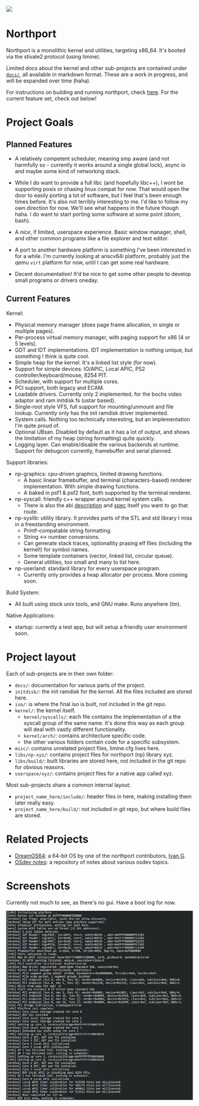![](https://tokei.rs/b1/github/deanoburrito/northport)

# Northport
Northport is a monolithic kernel and utilities, targeting x86_64.
It's booted via the stivale2 protocol (using limine).

Limited docs about the kernel and other sub-projects are contained under [`docs/`](docs/), all available in markdown format. These are a work in progress, and will be expanded over time (haha).

For instructions on building and running northport, check [here](docs/Building.md).
For the current feature set, check out below!

# Project Goals
## Planned Features
- A relatively competent scheduler, meaning smp aware (and not harmfully so - currently it works around a single global lock), async io and maybe some kind of networking stack.

- While I do want to provide a full libc (and hopefully libc++), I wont be supporting posix or chasing linux compat for now. That would open the door to easily porting a lot of software, but I feel that's been enough times before. It's also not terribly interesting to me. I'd like to follow my own direction for now. We'll see what happens in the future though haha.
I do want to start porting some software at some point (doom, bash).

- A *nice*, if limited, userspace experience. Basic window manager, shell, and other common programs like a file explorer and text editor.

- A port to another hardware platform is something I've been interested in for a while. I'm currently looking at ariscv64i platform, probably just the qemu `virt` platform for now, until I can get some real hardware.

- Decent documentation! It'd be nice to get some other people to develop small programs or drivers oneday.

## Current Features
Kernel:
- Physical memory manager (does page frame allocation, in single or multiple pages).
- Per-process virtual memory manager, with paging support for x86 (4 or 5 levels).
- GDT and IDT implementations. IDT implementation is nothing unique, but something I think is quite cool.
- Simple heap for the kernel. It's a linked list style (for now).
- Support for simple devices: IO/APIC, Local APIC, PS2 controller/keyboard/mouse, 8254 PIT.
- Scheduler, with support for multiple cores. 
- PCI support, both legacy and ECAM.
- Loadable drivers. Currently only 2 implemented, for the bochs video adaptor and ram initdisk fs (ustar based).
- Single-root style VFS, full support for mounting/unmount and file lookup. Currently only has the init ramdisk driver implemented.
- System calls. Nothing too technically interesting, but an implementation I'm quite proud of.
- Optional UBsan. Disabled by default as it has a lot of output, and shows the limitation of my heap (string formatting) quite quickly.
- Logging layer. Can enable/disable the various backends at runtime. Support for debugcon currently, framebuffer and serial planned.

Support libraries:
- np-graphics: cpu-driven graphics, limited drawing functions.
    - A basic linear framebuffer, and terminal (characters-based) renderer implementation. With simple drawing functions.
    - A baked in psf1 & psf2 font, both supported by the terminal renderer.
- np-syscall: friendly c++ wrapper around kernel system calls.
    - There is also the abi [description](docs/kernel/SystemCalls.md) and [spec](docs/kernel/SystemCallList.md) itself you want to go that route.
- np-syslib: utility library. It provides parts of the STL and std library I miss in a freestanding environment.
    - Printf-compatable string formatting.
    - String <-> number conversions.
    - Can generate stack traces, optionallity prasing elf files (including the kernel!) for symbol names.
    - Some template containers (vector, linked list, circular queue).
    - General utilities, too small and many to list here.
- np-userland: standard library for every userspace program.
    - Currently only provides a heap allocator per process. More coming soon.

Build System:
- All built using stock unix tools, and GNU make. Runs anywhere (tm).

Native Applications:
- startup: currently a test app, but will setup a friendly user environment soon.

# Project layout
Each of sub-projects are in their own folder:
- `docs/`: documentation for various parts of the project. 
- `initdisk/`: the init ramdisk for the kernel. All the files included are stored here.
- `iso/`: is where the final iso is built, not included in the git repo.
- `kernel/`: the kernel itself. 
    - `kernel/syscalls/`: each file contains the implementation of a the syscall group of the same name. It's done this way as each group will deal with vastly different functionality.
    - `kernel/arch/`: contains architecture specific code.
    - the other various folders contain code for a specific subsystem.
- `misc/`: contains unrelated project files, limine.cfg lives here.
- `libs/np-xyz/`: contains project files for northport (np) library xyz.
- `libs/build/`: built libraries are stored here, not included in the git repo for obvious reasons.
- `userspace/xyz/`: contains project files for a native app called xyz.

Most sub-projects share a common internal layout:
- `project_name_here/include/`: header files in here, making installing them later really easy.
- `project_name_here/build/`: not included in git repo, but where build files are stored.

# Related Projects
- [DreamOS64](https://github.com/dreamos82/Dreamos64): a 64-bit OS by one of the northport contributors, [Ivan G](https://github.com/dreamos82). 
- [OSdev notes](https://github.com/dreamos82/Osdev-Notes): a repository of notes about various osdev topics. 

# Screenshots
Currently not much to see, as there's no gui. Have a boot log for now.

![Northport development bootlog](docs/assets/northport-boot-log-nover.png)
